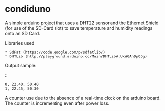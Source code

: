 condiduno
=========

A simple arduino project that uses a DHT22 sensor and the Ethernet Shield (for
use of the SD-Card slot) to save temperature and humidity readings onto an SD
Card.

Libraries used

    * SdFat (https://code.google.com/p/sdfatlib/)
    * DHTLib (http://playground.arduino.cc/Main/DHTLib#.UxWGAh9p85g)


Output sample:

::

    0, 22.40, 50.40
    1, 22.45, 50.30


A counter use due to the absence of a real-time clock on the arduino board. The
counter is incrementing even after power loss.
